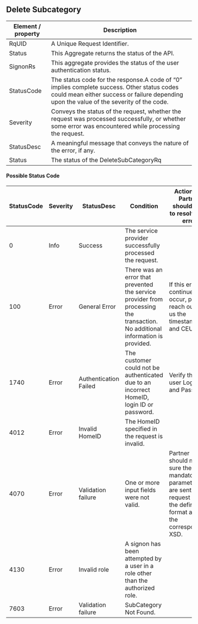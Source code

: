 ## Delete Subcategory


|Element / property|Description|
|--- |--- |
|RqUID|A Unique Request Identifier.|
|Status|This Aggregate returns the status of the API.|
|SignonRs|This aggregate provides the status of the user authentication status.|
|StatusCode|The status code for the response.A code of “0” implies complete success. Other status codes could mean either success or failure depending upon the value of the severity of the code.|
|Severity|Conveys the status of the request, whether the request was processed successfully, or whether some error was encountered while processing the request.|
|StatusDesc|A meaningful message that conveys the nature of the error, if any.|
|Status|The status of the DeleteSubCategoryRq|

#### Possible Status Code

|StatusCode|Severity|StatusDesc|Condition|Action API Partner should take to resolve the error|
|--- |--- |--- |--- |--- |
|0|Info|Success|The service provider successfully processed the request.||
|100|Error|General Error|There was an error that prevented the service provider from processing the transaction. No additional information is provided.|If this error continues to occur, please reach out to us the timestamp and CEUserId.|
|1740|Error|Authentication Failed|The customer could not be authenticated due to an incorrect HomeID, login ID or password.|Verify the user Login ID and Password|
|4012|Error|Invalid HomeID|The HomeID specified in the request is invalid.||
|4070|Error|Validation failure|One or more input fields were not valid.|Partner should make sure the mandatory parameters are sent in the request and in the defined format as in the corresponding XSD.|
|4130|Error|Invalid role|A signon has been attempted by a user in a role other than the authorized role.||
|7603|Error|Validation failure|SubCategory Not Found.||
